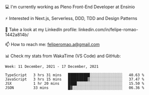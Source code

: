 💻 I'm currently working as Pleno Front-End Developer at Ensinio

⚡ Interested in Next.js, Serverless, DDD, TDD and Design Patterns

👥 Take a look at my LinkedIn profile: linkedin.com/in/felipe-romao-1442a814b/

📫 How to reach me: feliperomao.a@gmail.com

📊 Check my stats from WakaTime (VS Code) and GitHub:

<!--START_SECTION:waka-->
```text
Week: 11 December, 2021 - 17 December, 2021

TypeScript   3 hrs 31 mins   ██████████░░░░░░░░░░░░░░░   40.63 % 
JavaScript   3 hrs 15 mins   █████████▒░░░░░░░░░░░░░░░   37.47 % 
JSX          1 hr 20 mins    ████░░░░░░░░░░░░░░░░░░░░░   15.50 % 
JSON         33 mins         █▓░░░░░░░░░░░░░░░░░░░░░░░   06.36 % 
```
<!--END_SECTION:waka-->
